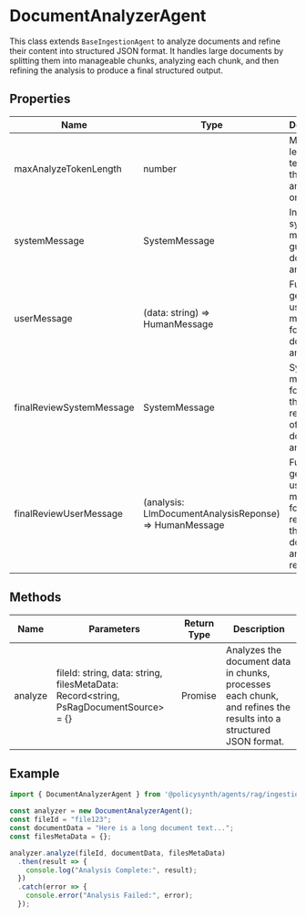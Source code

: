 # DocumentAnalyzerAgent

This class extends `BaseIngestionAgent` to analyze documents and refine their content into structured JSON format. It handles large documents by splitting them into manageable chunks, analyzing each chunk, and then refining the analysis to produce a final structured output.

## Properties

| Name                    | Type                | Description               |
|-------------------------|---------------------|---------------------------|
| maxAnalyzeTokenLength   | number              | Maximum length of text tokens that can be analyzed at once. |
| systemMessage           | SystemMessage       | Initial system message to guide the document analysis. |
| userMessage             | (data: string) => HumanMessage | Function to generate a user message for document analysis. |
| finalReviewSystemMessage| SystemMessage       | System message for guiding the refinement of the document analysis. |
| finalReviewUserMessage  | (analysis: LlmDocumentAnalysisReponse) => HumanMessage | Function to generate a user message for reviewing the document analysis refinement. |

## Methods

| Name    | Parameters                                                                 | Return Type            | Description |
|---------|----------------------------------------------------------------------------|------------------------|-------------|
| analyze | fileId: string, data: string, filesMetaData: Record<string, PsRagDocumentSource> = {} | Promise<PsRagDocumentSource> | Analyzes the document data in chunks, processes each chunk, and refines the results into a structured JSON format. |

## Example

```typescript
import { DocumentAnalyzerAgent } from '@policysynth/agents/rag/ingestion/docAnalyzer.js';

const analyzer = new DocumentAnalyzerAgent();
const fileId = "file123";
const documentData = "Here is a long document text...";
const filesMetaData = {};

analyzer.analyze(fileId, documentData, filesMetaData)
  .then(result => {
    console.log("Analysis Complete:", result);
  })
  .catch(error => {
    console.error("Analysis Failed:", error);
  });
```